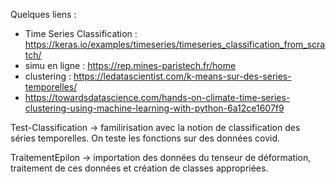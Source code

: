 Quelques liens :
- Time Series Classification : https://keras.io/examples/timeseries/timeseries_classification_from_scratch/
- simu en ligne : https://rep.mines-paristech.fr/home
- clustering : https://ledatascientist.com/k-means-sur-des-series-temporelles/
- https://towardsdatascience.com/hands-on-climate-time-series-clustering-using-machine-learning-with-python-6a12ce1607f9

Test-Classification -> familirisation avec la notion de classification des séries temporelles. On teste les fonctions sur des données covid. 

TraitementEpilon -> importation des données du tenseur de déformation, traitement de ces données et création de classes appropriées. 